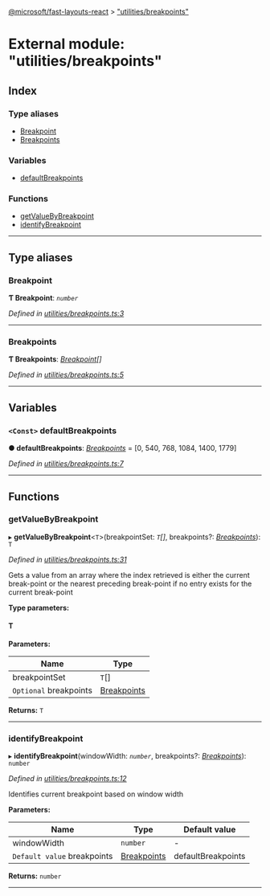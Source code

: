 [@microsoft/fast-layouts-react](../README.md) > ["utilities/breakpoints"](../modules/_utilities_breakpoints_.md)

# External module: "utilities/breakpoints"

## Index

### Type aliases

* [Breakpoint](_utilities_breakpoints_.md#breakpoint)
* [Breakpoints](_utilities_breakpoints_.md#breakpoints)

### Variables

* [defaultBreakpoints](_utilities_breakpoints_.md#defaultbreakpoints)

### Functions

* [getValueByBreakpoint](_utilities_breakpoints_.md#getvaluebybreakpoint)
* [identifyBreakpoint](_utilities_breakpoints_.md#identifybreakpoint)

---

## Type aliases

<a id="breakpoint"></a>

###  Breakpoint

**Ƭ Breakpoint**: *`number`*

*Defined in [utilities/breakpoints.ts:3](https://github.com/Microsoft/fast-dna/blob/164dd3ca/packages/fast-layouts-react/src/utilities/breakpoints.ts#L3)*

___
<a id="breakpoints"></a>

###  Breakpoints

**Ƭ Breakpoints**: *[Breakpoint](_utilities_breakpoints_.md#breakpoint)[]*

*Defined in [utilities/breakpoints.ts:5](https://github.com/Microsoft/fast-dna/blob/164dd3ca/packages/fast-layouts-react/src/utilities/breakpoints.ts#L5)*

___

## Variables

<a id="defaultbreakpoints"></a>

### `<Const>` defaultBreakpoints

**● defaultBreakpoints**: *[Breakpoints](_utilities_breakpoints_.md#breakpoints)* =  [0, 540, 768, 1084, 1400, 1779]

*Defined in [utilities/breakpoints.ts:7](https://github.com/Microsoft/fast-dna/blob/164dd3ca/packages/fast-layouts-react/src/utilities/breakpoints.ts#L7)*

___

## Functions

<a id="getvaluebybreakpoint"></a>

###  getValueByBreakpoint

▸ **getValueByBreakpoint**<`T`>(breakpointSet: *`T`[]*, breakpoints?: *[Breakpoints](_utilities_breakpoints_.md#breakpoints)*): `T`

*Defined in [utilities/breakpoints.ts:31](https://github.com/Microsoft/fast-dna/blob/164dd3ca/packages/fast-layouts-react/src/utilities/breakpoints.ts#L31)*

Gets a value from an array where the index retrieved is either the current break-point or the nearest preceding break-point if no entry exists for the current break-point

**Type parameters:**

#### T 
**Parameters:**

| Name | Type |
| ------ | ------ |
| breakpointSet | `T`[] |
| `Optional` breakpoints | [Breakpoints](_utilities_breakpoints_.md#breakpoints) |

**Returns:** `T`

___
<a id="identifybreakpoint"></a>

###  identifyBreakpoint

▸ **identifyBreakpoint**(windowWidth: *`number`*, breakpoints?: *[Breakpoints](_utilities_breakpoints_.md#breakpoints)*): `number`

*Defined in [utilities/breakpoints.ts:12](https://github.com/Microsoft/fast-dna/blob/164dd3ca/packages/fast-layouts-react/src/utilities/breakpoints.ts#L12)*

Identifies current breakpoint based on window width

**Parameters:**

| Name | Type | Default value |
| ------ | ------ | ------ |
| windowWidth | `number` | - |
| `Default value` breakpoints | [Breakpoints](_utilities_breakpoints_.md#breakpoints) |  defaultBreakpoints |

**Returns:** `number`

___

